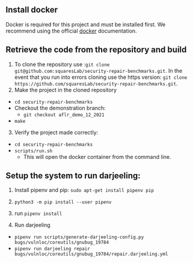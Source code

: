 ## Install docker
Docker is required for this project and must be installed first. We recommend using the official
[docker](https://docs.docker.com/engine/install/ubuntu/) documentation.
## Retrieve the code from the repository and build
1. To clone the repository use :`git clone
   git@github.com:squaresLab/security-repair-benchmarks.git`.  In the event
   that you run into errors cloning use the https version: `git clone
   https://github.com/squaresLab/security-repair-benchmarks.git`.
2. Make the project in the cloned repository
- `cd security-repair-benchmarks`
- Checkout the demonstration branch:
	- `git checkout aflr_demo_12_2021`
- `make`
3. Verify the project made correctly:
- `cd security-repair-benchmarks`
- `scripts/run.sh`
	- This will open the docker container from the command line.
## Setup the system to run darjeeling:
1. Install pipenv and pip:
`sudo apt-get install pipenv pip`
2. `python3 -m pip install --user pipenv`
3. run `pipenv install`

4. Run darjeeling
- `pipenv run scripts/generate-darjeeling-config.py bugs/vulnloc/coreutils/gnubug_19784`
- `pipenv run darjeeling repair bugs/vulnloc/coreutils/gnubug_19784/repair.darjeeling.yml`
